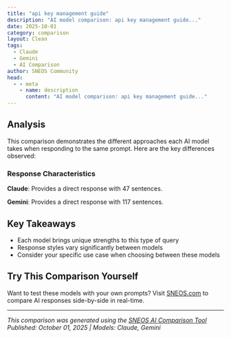 ```yaml
---
title: "api key management guide"
description: "AI model comparison: api key management guide..."
date: 2025-10-01
category: comparison
layout: Clean
tags:
  - Claude
  - Gemini
  - AI Comparison
author: SNEOS Community
head:
  - - meta
    - name: description
      content: "AI model comparison: api key management guide..."
---
```


<ChatComparison
  title="api key management guide"
  prompt="api key management guide"
  :responses='{
    "Claude": "# API Key Management Guide\n\n## 1. API Key Creation \u0026 Storage\n\n### Best Practices for Creation\n- **Use strong, unique keys** for each application/environment\n- **Generate keys with sufficient entropy** (at least 128 bits)\n- **Set expiration dates** when possible\n- **Apply principle of least privilege** - minimal required permissions\n\n### Secure Storage Options\n\u0060\u0060\u0060bash\n# Environment variables (recommended)\nexport API_KEY=\u0022your-api-key-here\u0022\n\n# Configuration files (with proper permissions)\nchmod 600 config.json\n\n# Key management services\n# AWS Secrets Manager\n# Azure Key Vault\n# HashiCorp Vault\n# Google Secret Manager\n\u0060\u0060\u0060\n\n## 2. Environment-Based Management\n\n### Development vs Production\n\u0060\u0060\u0060yaml\n# docker-compose.yml example\nservices:\n  app:\n    environment:\n      - API_KEY=${DEV_API_KEY}  # Development\n      - NODE_ENV=development\n    \n  app-prod:\n    environment:\n      - API_KEY=${PROD_API_KEY}  # Production\n      - NODE_ENV=production\n\u0060\u0060\u0060\n\n### Configuration Management\n\u0060\u0060\u0060javascript\n// config.js\nconst config = {\n  development: {\n    apiKey: process.env.DEV_API_KEY,\n    baseURL: \u0027https://api-dev.example.com\u0027\n  },\n  production: {\n    apiKey: process.env.PROD_API_KEY,\n    baseURL: \u0027https://api.example.com\u0027\n  }\n};\n\nmodule.exports = config[process.env.NODE_ENV || \u0027development\u0027];\n\u0060\u0060\u0060\n\n## 3. Security Best Practices\n\n### Never Do This \u274C\n\u0060\u0060\u0060javascript\n// DON\u0027T hardcode in source code\nconst apiKey = \u0022sk-1234567890abcdef\u0022;\n\n// DON\u0027T commit to version control\ngit add .env\n\n// DON\u0027T log in plain text\nconsole.log(\u0060API Key: ${apiKey}\u0060);\n\n// DON\u0027T send in URLs\nfetch(\u0060https://api.example.com/data?api_key=${key}\u0060);\n\u0060\u0060\u0060\n\n### Do This Instead \u2705\n\u0060\u0060\u0060javascript\n// Use environment variables\nconst apiKey = process.env.API_KEY;\n\n// Use headers for transmission\nconst response = await fetch(\u0027https://api.example.com/data\u0027, {\n  headers: {\n    \u0027Authorization\u0027: \u0060Bearer ${apiKey}\u0060,\n    \u0027Content-Type\u0027: \u0027application/json\u0027\n  }\n});\n\n// Use encrypted storage\nconst encryptedKey = encrypt(apiKey, masterKey);\n\u0060\u0060\u0060\n\n## 4. Key Rotation Strategy\n\n### Automated Rotation\n\u0060\u0060\u0060python\n# Python example for key rotation\nimport os\nfrom datetime import datetime, timedelta\n\nclass APIKeyManager:\n    def __init__(self):\n        self.current_key = os.getenv(\u0027API_KEY\u0027)\n        self.backup_key = os.getenv(\u0027API_KEY_BACKUP\u0027)\n        self.rotation_interval = timedelta(days=30)\n    \n    def should_rotate(self):\n        last_rotation = datetime.fromisoformat(\n            os.getenv(\u0027LAST_ROTATION\u0027, \u00272020-01-01\u0027)\n        )\n        return datetime.now() - last_rotation \u003E self.rotation_interval\n    \n    def rotate_key(self):\n        if self.should_rotate():\n            # Generate new key\n            new_key = self.generate_new_key()\n            \n            # Update environment\n            self.backup_key = self.current_key\n            self.current_key = new_key\n            \n            # Update external storage\n            self.update_key_vault(new_key)\n\u0060\u0060\u0060\n\n## 5. Monitoring \u0026 Logging\n\n### Usage Tracking\n\u0060\u0060\u0060javascript\n// API usage monitoring\nconst apiKeyUsage = {\n  track: (keyId, endpoint, timestamp) =\u003E {\n    console.log({\n      keyId: keyId.substring(0, 8) \u002B \u0027***\u0027, // Partial logging\n      endpoint,\n      timestamp,\n      level: \u0027INFO\u0027\n    });\n  },\n  \n  alert: (keyId, reason) =\u003E {\n    console.warn({\n      keyId: keyId.substring(0, 8) \u002B \u0027***\u0027,\n      reason,\n      level: \u0027WARN\u0027\n    });\n  }\n};\n\u0060\u0060\u0060\n\n### Security",
    "Gemini": "## API Key Management Guide\n\nAPI Keys are a common method for authenticating applications or users to access a service or API.  Properly managing API keys is crucial for security, cost control, and maintainability.  This guide outlines best practices for creating, storing, using, rotating, and revoking API keys.\n\n**I. Key Generation and Creation**\n\n*   **Choose the Right Authentication Method:**  API keys are simple but not always the best solution.  Consider OAuth 2.0 (for user-specific access) or JWTs (for application authentication) if more granular control or security is required.\n*   **Generate Strong, Unique Keys:**\n    *   **Use a cryptographically secure random number generator:**  Avoid predictable or easily guessable keys.\n    *   **Ensure sufficient key length:**  Longer keys are harder to brute-force.  Minimum length of 256 bits is recommended.\n    *   **Use API-specific tools:**  Most APIs provide dedicated interfaces for key generation.  These often include associated metadata.\n*   **Scope Your Keys:**\n    *   **Principle of Least Privilege:**  Grant keys only the minimum permissions necessary for their intended use.  Avoid \u0022god keys\u0022 with full access.\n    *   **Restrict key usage:**  If possible, limit keys to specific operations (e.g., read-only, write-only, specific API endpoints).\n    *   **Limit key usage to specific IP addresses or domains:**  This prevents unauthorized access from other locations.\n*   **Key Metadata:**\n    *   **Store metadata with the key:**  Include information about the key\u0027s purpose, creation date, expiry date, responsible team, and assigned permissions.  This helps with future management and auditing.\n\n**II. Secure Storage**\n\n*   **Never Store Keys in Code:**  Hardcoding API keys in your application code (especially in publicly accessible repositories) is a major security risk.  Compromised code exposes the keys.\n*   **Use Environment Variables:** Store API keys as environment variables within your application\u0027s deployment environment. This allows you to configure keys without modifying the code itself.\n\n    *   **Example (Linux):**\n        \u0060\u0060\u0060bash\n        export API_KEY=\u0022your_api_key_here\u0022\n        \u0060\u0060\u0060\n    *   **Retrieve in code (Python):**\n        \u0060\u0060\u0060python\n        import os\n        api_key = os.environ.get(\u0022API_KEY\u0022)\n        \u0060\u0060\u0060\n\n*   **Secrets Management Systems:**  For more robust security and scalability, use dedicated secrets management systems:\n\n    *   **Vault (HashiCorp):**  A widely used solution for managing secrets, encryption keys, and other sensitive data.\n    *   **AWS Secrets Manager:** AWS\u0027s secret management service, tightly integrated with other AWS services.\n    *   **Azure Key Vault:** Microsoft Azure\u0027s secret management service.\n    *   **Google Cloud Secret Manager:** Google Cloud\u0027s equivalent.\n    *   **CyberArk:**  A commercially available enterprise secret management solution.\n\n    These systems provide:\n    *   **Encryption at Rest and in Transit:**  Secrets are encrypted both when stored and when accessed.\n    *   **Access Control:**  Fine-grained control over who and what can access specific secrets.\n    *   **Auditing:**  Logs of all secret accesses and modifications.\n    *   **Rotation:**  Automated secret rotation.\n    *   **Version Control:**  Track changes to secrets.\n\n*   **Encryption:**  If you absolutely *must* store API keys in a file (which is generally discouraged), encrypt the file using a strong encryption algorithm (e.g., AES-256) and store the decryption key separately and securely.\n*   **Avoid Public Repositories:** Never commit API keys to public version control systems like GitHub, GitLab, or Bitbucket.  Use \u0060.gitignore\u0060 or similar mechanisms to prevent them from being tracked. Tools like git-secrets can help prevent accidental commits.\n*   **Limit Access:**  Restrict access to the storage location of your API keys to only those who absolutely need it.  Use the principle of least privilege.\n*   **Regular Auditing:** Periodically review who has access to API keys and revoke access for users who no longer require it.\n\n**III. Usage Best Practices**\n\n*   **Use HTTPS:** Always transmit API keys over HTTPS (TLS/SSL) to protect them from interception.\n*   **Headers over Query Parameters:**  Whenever possible, pass API keys in the HTTP header (e.g., \u0060Authorization: Bearer YOUR_API_KEY\u0060) rather than in the query string.  Query parameters are often logged by web servers and proxies, increasing the risk of exposure.\n*   **Rate Limiting:** Implement rate limiting on your API usage to prevent abuse and potential key theft.\n*   **Error Handling:**  Avoid exposing API keys in error messages or log files.  Sanitize your logs to remove sensitive information.\n*   **Client-Side Usage (Web/Mobile):**\n    *   **Generally Avoid:**  Exposing API keys directly in client-side code is highly discouraged, as they can be easily extracted by reverse engineering or network sniffing.\n    *   **If Absolutely Necessary (e.g., Third-Party Libraries):**  Use a proxy server to mediate requests between the client and the API.  The proxy server handles the API key and protects it from exposure to the client.  Implement strong authentication and authorization for the proxy server itself.\n*   **Logging:**  Log API key usage for auditing and debugging purposes.  However, **DO NOT log the actual API key itself.**  Log events like API call success/failure, endpoints accessed, and the identity of the application using the key.\n\n**IV. Key Rotation**\n\n*   **Regular Rotation:**  Rotate API keys periodically, even if there\u0027s no known security breach.  This is a proactive security measure. Recommended rotation frequency depends on the sensitivity of the data being accessed. A schedule of every 30-90 days is a good starting point.\n*   **Automated Rotation:**  Automate the key rotation process as much as possible using your secrets management system.\n*   **Grace Period:**  When rotating keys, allow a grace period where both the old and new keys are valid.  This allows applications to update their configurations without interruption.\n*   **Deprecation Warnings:** When deprecating old keys, send a warning message in the logs or API responses to inform users that they need to switch to the new key.\n*   **Monitor and Alert:** Implement monitoring and alerting to detect potential API key leaks or misuse.  Alerts should be triggered for unusual API usage patterns, unauthorized access attempts, or compromised keys.\n\n**V. Key Revocation**\n\n*   **Immediate Revocation:**  Revoke API keys immediately if you suspect they have been compromised, or if an employee with access leaves the company.\n*   **Disable vs. Delete:** Some systems allow you to disable a key (temporarily revoke access) without permanently deleting it. This can be useful for debugging or temporary access suspension.  However, ensure that disabled keys are eventually deleted.\n*   **Audit Revocation:**  Log all key revocations for auditing purposes.\n*   **Inform Users:**  If you revoke a key that is being used by external applications, inform the developers of those applications.\n\n**VI. Auditing and Monitoring**\n\n*   **Regular Audits:**  Conduct regular audits of your API key management practices to identify and address potential vulnerabilities.\n*   **Monitor API Usage:**  Monitor API usage patterns to detect unusual activity that might indicate a compromised key.\n*   **Alerting:**  Set up alerts for suspicious API usage, such as:\n    *   High error rates\n    *   Requests from unexpected locations\n    *   Usage outside of normal business hours\n    *   Access to sensitive endpoints by unauthorized keys\n*   **Log Analysis:** Analyze API logs regularly to identify potential security threats and improve your key management practices.\n\n**VII. API Provider Security**\n\n*   **Review API Provider Security Practices:**  When using third-party APIs, review their security practices to ensure they are protecting your API keys.\n*   **Multi-Factor Authentication (MFA):** Enable MFA on your API provider accounts to protect against unauthorized access.\n*   **API Key Security Features:**  Utilize any API key security features offered by the provider, such as IP whitelisting, referrer restrictions, and usage quotas.\n\n**VIII. Tools and Technologies**\n\n*   **Secrets Management Systems:** (Vault, AWS Secrets Manager, Azure Key Vault, Google Cloud Secret Manager)\n*   **Configuration Management Tools:** (Ansible, Chef, Puppet) - Can be used to manage environment variables and deploy applications with the correct API keys.\n*   **Version Control System Hooks:** (e.g., \u0060git-secrets\u0060) - Prevent accidental commits of API keys.\n*   **Static Code Analysis Tools:** - Can help detect hardcoded API keys in source code.\n*   **Log Monitoring and Alerting Tools:** (Splunk, ELK Stack, Datadog, New Relic)\n\n**IX. Summary Checklist**\n\n*   [ ] Generate strong, unique API keys.\n*   [ ] Scope keys to the minimum required permissions.\n*   [ ] Never store keys directly in code.\n*   [ ] Use environment variables or secrets management systems for storage.\n*   [ ] Encrypt sensitive data at rest and in transit.\n*   [ ] Use HTTPS for all API communication.\n*   [ ] Pass keys in HTTP headers instead of query parameters.\n*   [ ] Implement rate limiting.\n*   [ ] Sanitize logs to avoid exposing API keys.\n*   [ ] Rotate keys regularly.\n*   [ ] Revoke keys immediately if compromised.\n*   [ ] Monitor API usage for suspicious activity.\n*   [ ] Audit key management practices regularly.\n*   [ ] Review API provider security practices.\n*   [ ] Use MFA on API provider accounts.\n\n**Conclusion**\n\nProper API key management is an ongoing process that requires attention to detail and a commitment to security best practices. By following the guidelines outlined in this document, you can significantly reduce the risk of API key compromise and protect your data and applications.  Remember to adapt these guidelines to your specific needs and environment, and stay informed about the latest security threats and best practices.\n"
  }'
  published-date="18:57"
/>

## Analysis

This comparison demonstrates the different approaches each AI model takes when responding to the same prompt. Here are the key differences observed:

### Response Characteristics

**Claude**: Provides a direct response with 47 sentences. 

**Gemini**: Provides a direct response with 117 sentences. 

## Key Takeaways

- Each model brings unique strengths to this type of query
- Response styles vary significantly between models
- Consider your specific use case when choosing between these models

## Try This Comparison Yourself

Want to test these models with your own prompts? Visit [SNEOS.com](https://sneos.com) to compare AI responses side-by-side in real-time.

---

*This comparison was generated using the [SNEOS AI Comparison Tool](https://sneos.com)*
*Published: October 01, 2025 | Models: Claude, Gemini*
